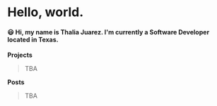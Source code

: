 # Hello, world.

#### :smiley: Hi, my name is Thalia Juarez. I'm currently a Software Developer located in Texas. 

**Projects**

> TBA

**Posts**

> TBA

